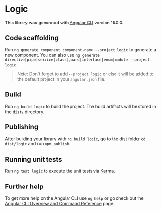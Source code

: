 # Logic

This library was generated with [Angular CLI](https://github.com/angular/angular-cli) version 15.0.0.

## Code scaffolding

Run `ng generate component component-name --project logic` to generate a new component. You can also use `ng generate directive|pipe|service|class|guard|interface|enum|module --project logic`.
> Note: Don't forget to add `--project logic` or else it will be added to the default project in your `angular.json` file. 

## Build

Run `ng build logic` to build the project. The build artifacts will be stored in the `dist/` directory.

## Publishing

After building your library with `ng build logic`, go to the dist folder `cd dist/logic` and run `npm publish`.

## Running unit tests

Run `ng test logic` to execute the unit tests via [Karma](https://karma-runner.github.io).

## Further help

To get more help on the Angular CLI use `ng help` or go check out the [Angular CLI Overview and Command Reference](https://angular.io/cli) page.
